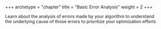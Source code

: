 +++
archetype = "chapter"
title = "Basic Error Analysis"
weight = 2
+++

Learn about the analysis of errors made by your algorithm to understand the underlying cause of those errors to prioritize your optimization efforts

